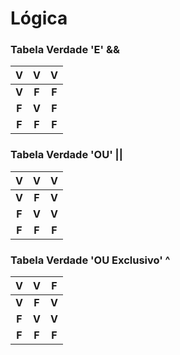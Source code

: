 <h1>Lógica</h1>

<h3>Tabela Verdade 'E' &&</h3>

|   V   |   V   |   V   |
| :---: | :---: | :---: |
| **V** | **F** | **F** |
| **F** | **V** | **F** |
| **F** | **F** | **F** |

<h3>Tabela Verdade 'OU' ||</h3>

|   V   |   V   |   V   |
| :---: | :---: | :---: |
| **V** | **F** | **V** |
| **F** | **V** | **V** |
| **F** | **F** | **F** |

<h3>Tabela Verdade 'OU Exclusivo' ^</h3>

| **V** | **V** |   F   |
| :---: | :---: | :---: |
| **V** | **F** | **V** |
| **F** | **V** | **V** |
| **F** | **F** | **F** |

